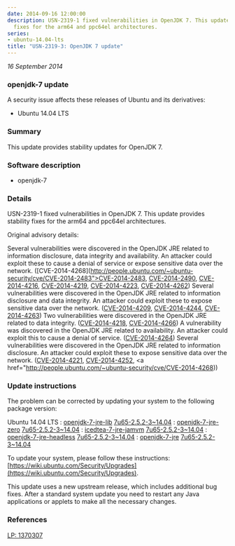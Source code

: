 ```yaml
---
date: 2014-09-16 12:00:00
description: USN-2319-1 fixed vulnerabilities in OpenJDK 7. This update provides stability
  fixes for the arm64 and ppc64el architectures.
series:
- ubuntu-14.04-lts
title: "USN-2319-3: OpenJDK 7 update"
---
```


*16 September 2014*

### openjdk-7 update

A security issue affects these releases of Ubuntu and its derivatives:

* Ubuntu 14.04 LTS

### Summary

This update provides stability updates for OpenJDK 7. 

### Software description

* openjdk-7 

### Details

USN-2319-1 fixed vulnerabilities in OpenJDK 7. This update provides stability fixes for the arm64 and ppc64el architectures.

Original advisory details:

 Several vulnerabilities were discovered in the OpenJDK JRE related to information disclosure, data integrity and availability. An attacker could exploit these to cause a denial of service or expose sensitive data over the network. ([CVE-2014-4268](http://people.ubuntu.com/~ubuntu-security/cve/CVE-2014-2483">CVE-2014-2483</a>, <a href="http://people.ubuntu.com/~ubuntu-security/cve/CVE-2014-2490">CVE-2014-2490</a>, <a href="http://people.ubuntu.com/~ubuntu-security/cve/CVE-2014-4216">CVE-2014-4216</a>, <a href="http://people.ubuntu.com/~ubuntu-security/cve/CVE-2014-4219">CVE-2014-4219</a>, <a href="http://people.ubuntu.com/~ubuntu-security/cve/CVE-2014-4223">CVE-2014-4223</a>, <a href="http://people.ubuntu.com/~ubuntu-security/cve/CVE-2014-4262">CVE-2014-4262</a>) Several vulnerabilities were discovered in the OpenJDK JRE related to information disclosure and data integrity. An attacker could exploit these to expose sensitive data over the network. (<a href="http://people.ubuntu.com/~ubuntu-security/cve/CVE-2014-4209">CVE-2014-4209</a>, <a href="http://people.ubuntu.com/~ubuntu-security/cve/CVE-2014-4244">CVE-2014-4244</a>, <a href="http://people.ubuntu.com/~ubuntu-security/cve/CVE-2014-4263">CVE-2014-4263</a>) Two vulnerabilities were discovered in the OpenJDK JRE related to data integrity. (<a href="http://people.ubuntu.com/~ubuntu-security/cve/CVE-2014-4218">CVE-2014-4218</a>, <a href="http://people.ubuntu.com/~ubuntu-security/cve/CVE-2014-4266">CVE-2014-4266</a>) A vulnerability was discovered in the OpenJDK JRE related to availability. An attacker could exploit this to cause a denial of service. (<a href="http://people.ubuntu.com/~ubuntu-security/cve/CVE-2014-4264">CVE-2014-4264</a>) Several vulnerabilities were discovered in the OpenJDK JRE related to information disclosure. An attacker could exploit these to expose sensitive data over the network. (<a href="http://people.ubuntu.com/~ubuntu-security/cve/CVE-2014-4221">CVE-2014-4221</a>, <a href="http://people.ubuntu.com/~ubuntu-security/cve/CVE-2014-4252">CVE-2014-4252</a>, <a href="http://people.ubuntu.com/~ubuntu-security/cve/CVE-2014-4268)) 

### Update instructions

The problem can be corrected by updating your system to the following package version:

Ubuntu 14.04 LTS
 : [openjdk-7-jre-lib](https://launchpad.net/ubuntu/+source/openjdk-7) <span> [7u65-2.5.2-3~14.04](https://launchpad.net/ubuntu/+source/openjdk-7/7u65-2.5.2-3~14.04) </span> 
 : [openjdk-7-jre-zero](https://launchpad.net/ubuntu/+source/openjdk-7) <span> [7u65-2.5.2-3~14.04](https://launchpad.net/ubuntu/+source/openjdk-7/7u65-2.5.2-3~14.04) </span> 
 : [icedtea-7-jre-jamvm](https://launchpad.net/ubuntu/+source/openjdk-7) <span> [7u65-2.5.2-3~14.04](https://launchpad.net/ubuntu/+source/openjdk-7/7u65-2.5.2-3~14.04) </span> 
 : [openjdk-7-jre-headless](https://launchpad.net/ubuntu/+source/openjdk-7) <span> [7u65-2.5.2-3~14.04](https://launchpad.net/ubuntu/+source/openjdk-7/7u65-2.5.2-3~14.04) </span> 
 : [openjdk-7-jre](https://launchpad.net/ubuntu/+source/openjdk-7) <span> [7u65-2.5.2-3~14.04](https://launchpad.net/ubuntu/+source/openjdk-7/7u65-2.5.2-3~14.04) </span> 

To update your system, please follow these instructions: [https://wiki.ubuntu.com/Security/Upgrades](https://wiki.ubuntu.com/Security/Upgrades).

This update uses a new upstream release, which includes additional bug fixes. After a standard system update you need to restart any Java applications or applets to make all the necessary changes. 

### References

 
 [LP: 1370307](https://launchpad.net/bugs/1370307)